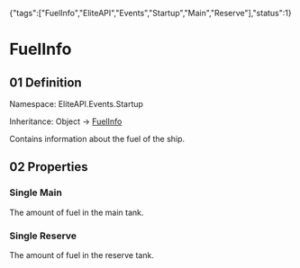 {"tags":["FuelInfo","EliteAPI","Events","Startup","Main","Reserve"],"status":1}

# FuelInfo

## 01 Definition

Namespace: <span class='code'>EliteAPI.Events.Startup</span>

Inheritance: <span class='code'>Object</span> → <span class='code'>[FuelInfo](../../../EliteAPI/Events/Startup/FuelInfo.html)</span>



Contains information about the fuel of the ship.



## 02 Properties

### <span class='code'>Single</span> Main



The amount of fuel in the main tank.



### <span class='code'>Single</span> Reserve



The amount of fuel in the reserve tank.



